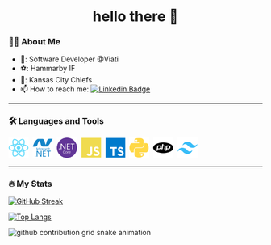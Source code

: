 <div id="header" align="center">  
  <h1>
    hello there 👋
  </h1>
</div>

### 👨‍💻 About Me

-   🔭: Software Developer @Viati
-   ⚽: Hammarby IF
-   🏈: Kansas City Chiefs
-   :mailbox: How to reach me: [![Linkedin Badge](https://img.shields.io/badge/-LinkedIn-blue?style=flat&logo=Linkedin&logoColor=white)](https://www.linkedin.com/in/adrian-karlen/)

---

### 🛠️ Languages and Tools

<div>
  <img src="https://github.com/devicons/devicon/blob/master/icons/react/react-original.svg" title="React" alt="React" width="40" height="40"/>&nbsp;
  <img src="https://github.com/devicons/devicon/blob/master/icons/dot-net/dot-net-plain-wordmark.svg"  title=".NET" alt=".NET" width="40" height="40"/>&nbsp;
  <img src="https://github.com/devicons/devicon/blob/master/icons/dotnetcore/dotnetcore-original.svg"  title=".NET Core" alt=".NET Core" width="40" height="40"/>&nbsp;
  <img src="https://github.com/devicons/devicon/blob/master/icons/javascript/javascript-plain.svg" title="JavaScript" alt="JavaScript" width="40" height="40"/>&nbsp;
  <img src="https://github.com/devicons/devicon/blob/master/icons/typescript/typescript-plain.svg" title="TypeScript" alt="TypeScript" width="40" height="40"/>&nbsp;
  <img src="https://github.com/devicons/devicon/blob/master/icons/python/python-plain.svg" title="Python" alt="Python" width="40" height="40"/>&nbsp;
  <img src="https://github.com/devicons/devicon/blob/master/icons/php/php-plain.svg" title="PHP" alt="PHP" width="40" height="40"/>&nbsp;
  <img src="https://github.com/devicons/devicon/blob/master/icons/tailwindcss/tailwindcss-plain.svg" title="Tailwind CSS" alt="Tailwind CSS" width="40" height="40"/>
</div>

---

### 🔥 My Stats

[![GitHub Streak](http://github-readme-streak-stats.herokuapp.com?user=adriankarlen&theme=dark&background=1e1e2e)](https://git.io/streak-stats)

[![Top Langs](https://github-readme-stats.vercel.app/api/top-langs/?username=adriankarlen&layout=compact&bg_color=1e1e2e&text_color=cdd6f4&icon_color=cba6f7&title_color=94e2d5)](https://github.com/anuraghazra/github-readme-stats)

<picture>
  <source media="(prefers-color-scheme: dark)" srcset="https://raw.githubusercontent.com/adriankarlen-spp/adriankarlen-spp/output/ctp-mocha.svg">
  <source media="(prefers-color-scheme: light)" srcset="https://raw.githubusercontent.com/adriankarlen-spp/adriankarlen-spp/output/ctp-latte.svg">
  <img alt="github contribution grid snake animation" src="https://raw.githubusercontent.com/adriankarlen-spp/adriankarlen-spp/output/ctp-mocha.svg">
</picture>
